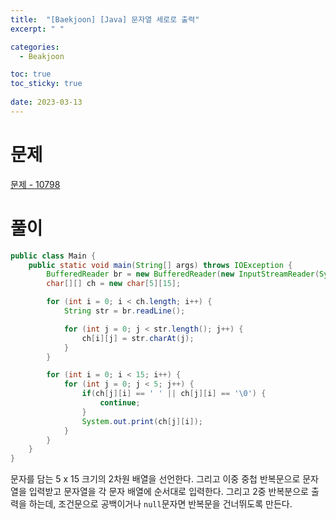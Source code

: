 ```yaml
---
title:  "[Baekjoon] [Java] 문자열 세로로 출력"
excerpt: " "

categories:
  - Beakjoon

toc: true
toc_sticky: true
 
date: 2023-03-13
---
```


# 문제

[문제 - 10798](https://www.acmicpc.net/problem/10798)

# 풀이

```java
public class Main {
    public static void main(String[] args) throws IOException {
        BufferedReader br = new BufferedReader(new InputStreamReader(System.in));
        char[][] ch = new char[5][15];

        for (int i = 0; i < ch.length; i++) {
            String str = br.readLine();

            for (int j = 0; j < str.length(); j++) {
                ch[i][j] = str.charAt(j);
            }
        }

        for (int i = 0; i < 15; i++) {
            for (int j = 0; j < 5; j++) {
                if(ch[j][i] == ' ' || ch[j][i] == '\0') {
                    continue;
                }
                System.out.print(ch[j][i]);
            }
        }
    }
}
```

문자를 담는 5 x 15 크기의 2차원 배열을 선언한다. 그리고 이중 중첩 반복문으로 문자열을 입력받고 문자열을 각 문자 배열에 순서대로 입력한다. 그리고 2중 반복분으로 출력을 하는데, 조건문으로 공백이거나 `null`문자면 반복문을 건너뛰도록 만든다.